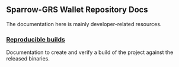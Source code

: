 ## Sparrow-GRS Wallet Repository Docs

The documentation here is mainly developer-related resources.

### [Reproducible builds](reproducible.md)

Documentation to create and verify a build of the project against the released binaries.

